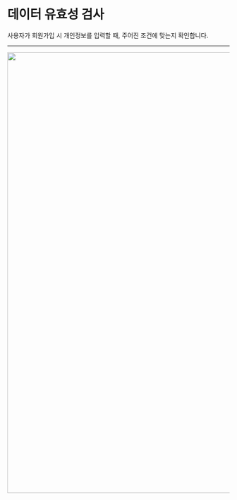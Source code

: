 데이터 유효성 검사
==================
사용자가 회원가입 시 개인정보를 입력할 때, 주어진 조건에 맞는지 확인합니다.
***
<img src="https://github.com/shinjh0305-jhshin/VanilaJS/blob/18ca12509ceb71957158a9fb043240f7b2563080/1.%20%EB%8D%B0%EC%9D%B4%ED%84%B0%20%EC%9C%A0%ED%9A%A8%EC%84%B1%20%EA%B2%80%EC%82%AC/img/result.jpg"
width="1000">
